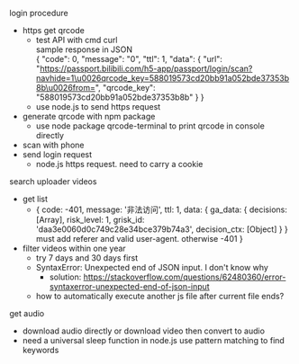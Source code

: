 login procedure
- https get qrcode
  - test API with cmd curl
    <br>sample response in JSON
    <br>
    {
    "code": 0,
    "message": "0",
    "ttl": 1,
    "data": {
    "url": "https://passport.bilibili.com/h5-app/passport/login/scan?navhide=1\u0026qrcode_key=588019573cd20bb91a052bde37353b8b\u0026from=",
    "qrcode_key": "588019573cd20bb91a052bde37353b8b"
    }
    }
  - use node.js to send https request
- generate qrcode with npm package
  - use node package qrcode-terminal to print qrcode in console directly
- scan with phone
- send login request
  - node.js https request. need to carry a cookie

search uploader videos
- get list
  - {
  code: -401,
  message: '非法访问',
  ttl: 1,
  data: {
    ga_data: {
      decisions: [Array],
      risk_level: 1,
      grisk_id: 'daa3e0060d0c749c28e34bce379b74a3',
      decision_ctx: [Object]
    }
  }
  must add referer and valid user-agent. otherwise -401
}
- filter videos within one year
  - try 7 days and 30 days first
  - SyntaxError: Unexpected end of JSON input. I don't know why
    - solution: https://stackoverflow.com/questions/62480360/error-syntaxerror-unexpected-end-of-json-input
  - how to automatically execute another js file after current file ends?

get audio
- download audio directly or download video then convert to audio
- need a universal sleep function in node.js
use pattern matching to find keywords
